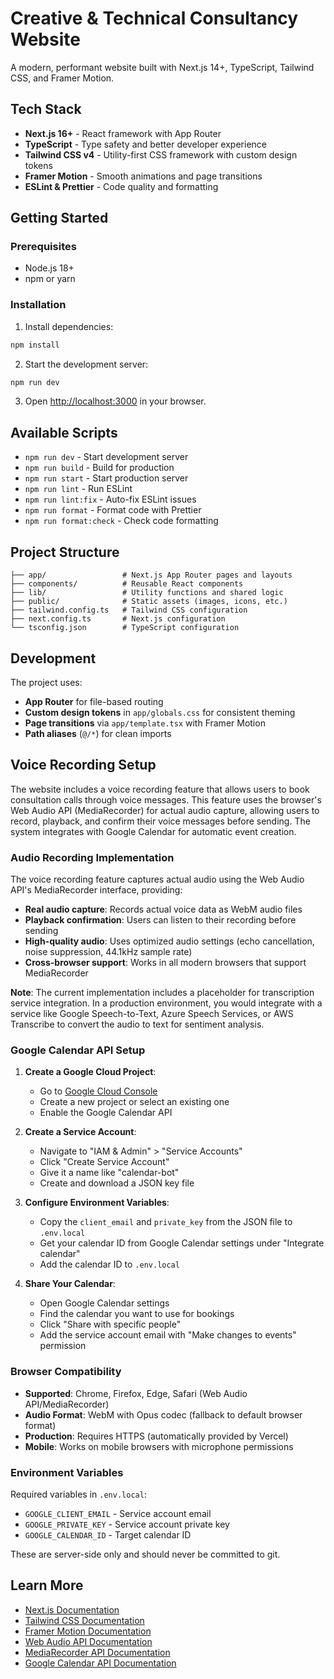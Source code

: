 # Creative & Technical Consultancy Website

A modern, performant website built with Next.js 14+, TypeScript, Tailwind CSS, and Framer Motion.

## Tech Stack

- **Next.js 16+** - React framework with App Router
- **TypeScript** - Type safety and better developer experience
- **Tailwind CSS v4** - Utility-first CSS framework with custom design tokens
- **Framer Motion** - Smooth animations and page transitions
- **ESLint & Prettier** - Code quality and formatting

## Getting Started

### Prerequisites

- Node.js 18+ 
- npm or yarn

### Installation

1. Install dependencies:
```bash
npm install
```

2. Start the development server:
```bash
npm run dev
```

3. Open [http://localhost:3000](http://localhost:3000) in your browser.

## Available Scripts

- `npm run dev` - Start development server
- `npm run build` - Build for production
- `npm run start` - Start production server
- `npm run lint` - Run ESLint
- `npm run lint:fix` - Auto-fix ESLint issues
- `npm run format` - Format code with Prettier
- `npm run format:check` - Check code formatting

## Project Structure

```
├── app/                 # Next.js App Router pages and layouts
├── components/          # Reusable React components
├── lib/                 # Utility functions and shared logic
├── public/              # Static assets (images, icons, etc.)
├── tailwind.config.ts   # Tailwind CSS configuration
├── next.config.ts       # Next.js configuration
└── tsconfig.json        # TypeScript configuration
```

## Development

The project uses:
- **App Router** for file-based routing
- **Custom design tokens** in `app/globals.css` for consistent theming
- **Page transitions** via `app/template.tsx` with Framer Motion
- **Path aliases** (`@/*`) for clean imports

## Voice Recording Setup

The website includes a voice recording feature that allows users to book consultation calls through voice messages. This feature uses the browser's Web Audio API (MediaRecorder) for actual audio capture, allowing users to record, playback, and confirm their voice messages before sending. The system integrates with Google Calendar for automatic event creation.

### Audio Recording Implementation

The voice recording feature captures actual audio using the Web Audio API's MediaRecorder interface, providing:
- **Real audio capture**: Records actual voice data as WebM audio files
- **Playback confirmation**: Users can listen to their recording before sending
- **High-quality audio**: Uses optimized audio settings (echo cancellation, noise suppression, 44.1kHz sample rate)
- **Cross-browser support**: Works in all modern browsers that support MediaRecorder

**Note**: The current implementation includes a placeholder for transcription service integration. In a production environment, you would integrate with a service like Google Speech-to-Text, Azure Speech Services, or AWS Transcribe to convert the audio to text for sentiment analysis.

### Google Calendar API Setup

1. **Create a Google Cloud Project**:
   - Go to [Google Cloud Console](https://console.cloud.google.com/)
   - Create a new project or select an existing one
   - Enable the Google Calendar API

2. **Create a Service Account**:
   - Navigate to "IAM & Admin" > "Service Accounts"
   - Click "Create Service Account"
   - Give it a name like "calendar-bot"
   - Create and download a JSON key file

3. **Configure Environment Variables**:
   - Copy the `client_email` and `private_key` from the JSON file to `.env.local`
   - Get your calendar ID from Google Calendar settings under "Integrate calendar"
   - Add the calendar ID to `.env.local`

4. **Share Your Calendar**:
   - Open Google Calendar settings
   - Find the calendar you want to use for bookings
   - Click "Share with specific people"
   - Add the service account email with "Make changes to events" permission

### Browser Compatibility

- **Supported**: Chrome, Firefox, Edge, Safari (Web Audio API/MediaRecorder)
- **Audio Format**: WebM with Opus codec (fallback to default browser format)
- **Production**: Requires HTTPS (automatically provided by Vercel)
- **Mobile**: Works on mobile browsers with microphone permissions

### Environment Variables

Required variables in `.env.local`:
- `GOOGLE_CLIENT_EMAIL` - Service account email
- `GOOGLE_PRIVATE_KEY` - Service account private key
- `GOOGLE_CALENDAR_ID` - Target calendar ID

These are server-side only and should never be committed to git.

## Learn More

- [Next.js Documentation](https://nextjs.org/docs)
- [Tailwind CSS Documentation](https://tailwindcss.com/docs)
- [Framer Motion Documentation](https://www.framer.com/motion/)
- [Web Audio API Documentation](https://developer.mozilla.org/en-US/docs/Web/API/Web_Audio_API)
- [MediaRecorder API Documentation](https://developer.mozilla.org/en-US/docs/Web/API/MediaRecorder)
- [Google Calendar API Documentation](https://developers.google.com/calendar/api)